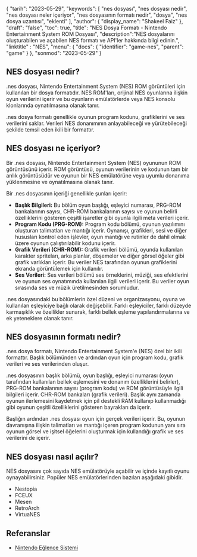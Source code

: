 {
"tarih": "2023-05-29",
  "keywords": [
"nes dosyası",
"nes dosyası nedir",
"nes dosyası neler içeriyor",
"nes dosyasının formatı nedir",
"dosya",
"nes dosya uzantısı",
"eklenti"
],
  "author": {
"display_name": "Shakeel Faiz"
},
"draft": "false",
"toc": true,
"title": "NES Dosya Formatı - Nintendo Entertainment System ROM Dosyası",
  "description":"NES dosyalarını oluşturabilen ve açabilen NES formatı ve API'ler hakkında bilgi edinin.",
"linktitle" : "NES",
  "menu": {
    "docs": {
      "identifier": "game-nes",
      "parent": "game"
}
},
"sonmod": "2023-05-29"
}

## NES dosyası nedir?

.nes dosyası, Nintendo Entertainment System (NES) ROM görüntüleri için kullanılan bir dosya formatıdır. NES ROM'ları, orijinal NES oyunlarına ilişkin oyun verilerini içerir ve bu oyunların emülatörlerde veya NES konsolu klonlarında oynatılmasına olanak tanır.

.nes dosya formatı genellikle oyunun program kodunu, grafiklerini ve ses verilerini saklar. Verileri NES donanımının anlayabileceği ve yürütebileceği şekilde temsil eden ikili bir formattır.

## NES dosyası ne içeriyor?

Bir .nes dosyası, Nintendo Entertainment System (NES) oyununun ROM görüntüsünü içerir. ROM görüntüsü, oyunun verilerinin ve kodunun tam bir anlık görüntüsüdür ve oyunun bir NES emülatörüne veya uyumlu donanıma yüklenmesine ve oynatılmasına olanak tanır.

Bir .nes dosyasının içeriği genellikle şunları içerir:

- **Başlık Bilgileri:** Bu bölüm oyun başlığı, eşleyici numarası, PRG-ROM bankalarının sayısı, CHR-ROM bankalarının sayısı ve oyunun belirli özelliklerini gösteren çeşitli işaretler gibi oyunla ilgili meta verileri içerir.
- **Program Kodu (PRG-ROM):** Program kodu bölümü, oyunun yazılımını oluşturan talimatları ve mantığı içerir. Oynanışı, grafikleri, sesi ve diğer hususları kontrol eden işlevler, oyun mantığı ve rutinler de dahil olmak üzere oyunun çalıştırılabilir kodunu içerir.
- **Grafik Verileri (CHR-ROM):** Grafik verileri bölümü, oyunda kullanılan karakter spriteları, arka planlar, döşemeler ve diğer görsel öğeler gibi grafik varlıkları içerir. Bu veriler NES tarafından oyunun grafiklerini ekranda görüntülemek için kullanılır.
- **Ses Verileri:** Ses verileri bölümü ses örneklerini, müziği, ses efektlerini ve oyunun ses oynatımında kullanılan ilgili verileri içerir. Bu veriler oyun sırasında ses ve müzik üretilmesinden sorumludur.

.nes dosyasındaki bu bölümlerin özel düzeni ve organizasyonu, oyuna ve kullanılan eşleyiciye bağlı olarak değişebilir. Farklı eşleyiciler, farklı düzeyde karmaşıklık ve özellikler sunarak, farklı bellek eşleme yapılandırmalarına ve ek yeteneklere olanak tanır.

## NES dosyasının formatı nedir?

.nes dosya formatı, Nintendo Entertainment System'e (NES) özel bir ikili formattır. Başlık bölümünden ve ardından oyun için program kodu, grafik verileri ve ses verilerinden oluşur.

.nes dosyasının başlık bölümü, oyun başlığı, eşleyici numarası (oyun tarafından kullanılan bellek eşlemesini ve donanım özelliklerini belirler), PRG-ROM bankalarının sayısı (program kodu) ve ROM görüntüsüyle ilgili bilgileri içerir. CHR-ROM bankaları (grafik verileri). Başlık aynı zamanda oyunun ilerlemesini kaydetmek için pil destekli RAM kullanıp kullanmadığı gibi oyunun çeşitli özelliklerini gösteren bayrakları da içerir.

Başlığın ardından .nes dosyası oyun için gerçek verileri içerir. Bu, oyunun davranışına ilişkin talimatları ve mantığı içeren program kodunun yanı sıra oyunun görsel ve işitsel öğelerini oluşturmak için kullandığı grafik ve ses verilerini de içerir.

## NES dosyası nasıl açılır?

NES dosyasını çok sayıda NES emülatörüyle açabilir ve içinde kayıtlı oyunu oynayabilirsiniz. Popüler NES emülatörlerinden bazıları aşağıdaki gibidir.

- Nestopia
- FCEUX
- Mesen
- RetroArch
- VirtuaNES

## Referanslar
* [Nintendo Eğlence Sistemi](https://en.wikipedia.org/wiki/Nintendo_Entertainment_System)

